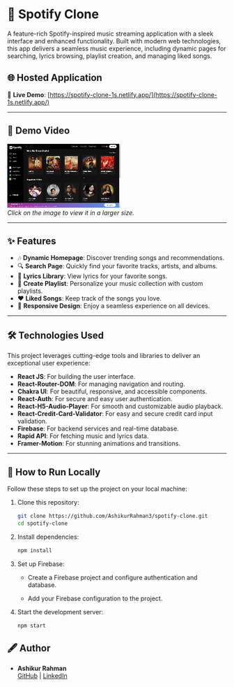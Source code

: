 # 🎵 Spotify Clone

A feature-rich Spotify-inspired music streaming application with a sleek interface and enhanced functionality. Built with modern web technologies, this app delivers a seamless music experience, including dynamic pages for searching, lyrics browsing, playlist creation, and managing liked songs.

## 🌐 Hosted Application
🚀 **Live Demo**: [https://spotify-clone-1s.netlify.app/](https://spotify-clone-1s.netlify.app/)

---

## 🎥 Demo Video
[![Demo Preview](./screenshots/spotify_clone_small.gif)](./screenshots/spotify_clone_large.gif)  
*Click on the image to view it in a larger size.*


---


## ✨ Features
- 🎶 **Dynamic Homepage**: Discover trending songs and recommendations.
- 🔍 **Search Page**: Quickly find your favorite tracks, artists, and albums.
- 🎤 **Lyrics Library**: View lyrics for your favorite songs.
- 📂 **Create Playlist**: Personalize your music collection with custom playlists.
- ❤️ **Liked Songs**: Keep track of the songs you love.
- 📱 **Responsive Design**: Enjoy a seamless experience on all devices.

---

## 🛠️ Technologies Used
This project leverages cutting-edge tools and libraries to deliver an exceptional user experience:
- **React JS**: For building the user interface.
- **React-Router-DOM**: For managing navigation and routing.
- **Chakra UI**: For beautiful, responsive, and accessible components.
- **React-Auth**: For secure and easy user authentication.
- **React-H5-Audio-Player**: For smooth and customizable audio playback.
- **React-Credit-Card-Validator**: For easy and secure credit card input validation.
- **Firebase**: For backend services and real-time database.
- **Rapid API**: For fetching music and lyrics data.
- **Framer-Motion**: For stunning animations and transitions.

---

## 🚧 How to Run Locally
Follow these steps to set up the project on your local machine:

1. Clone this repository:
   ```bash
   git clone https://github.com/AshikurRahman3/spotify-clone.git
   cd spotify-clone

2. Install dependencies:
    ```bash
    npm install
    ```

3. Set up Firebase:

      - Create a Firebase project and configure authentication and database.

    - Add your Firebase configuration to the project.

4. Start the development server:
    ```bash
    npm start
    ```

## 🖋️ Author
- **Ashikur Rahman**  
  [GitHub](https://github.com/AshikurRahman3) | [LinkedIn](https://www.linkedin.com/in/ashikur-rahman-838a07206/)

